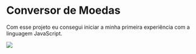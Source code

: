 <h1>Conversor de Moedas</h1>

<p>Com esse projeto eu consegui iniciar a minha primeira experiência com a linguagem JavaScript.</p>

<img src="https://github.com/stefanieSilvaOliveira/primeiro-projeto-com-JavaScript-Conversor-de-Moedas/blob/main/5dd2773b-33c8-4133-a422-30708c762b9c.jpeg?raw=true">

